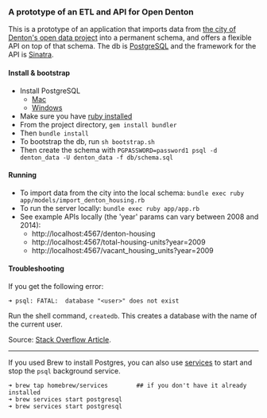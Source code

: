 ### A prototype of an ETL and API for Open Denton

This is a prototype of an application that imports data from [the city of Denton's open data project](http://data.cityofdenton.com/)
into a permanent schema, and offers a flexible API on top of that schema. The db is [PostgreSQL](https://www.postgresql.org/)
and the framework for the API is [Sinatra](http://www.sinatrarb.com/).

#### Install & bootstrap

- Install PostgreSQL
  - [Mac](https://launchschool.com/blog/how-to-install-postgresql-on-a-mac)
  - [Windows](http://www.postgresqltutorial.com/install-postgresql/)
- Make sure you have [ruby installed](https://www.ruby-lang.org/en/documentation/installation/)
- From the project directory, `gem install bundler`
- Then `bundle install`
- To bootstrap the db, run `sh bootstrap.sh`
- Then create the schema with `PGPASSWORD=password1 psql -d denton_data -U denton_data -f db/schema.sql`

#### Running

- To import data from the city into the local schema: `bundle exec ruby app/models/import_denton_housing.rb`
- To run the server locally: `bundle exec ruby app/app.rb`
- See example APIs locally (the 'year' params can vary between 2008 and 2014):
  - http://localhost:4567/denton-housing
  - http://localhost:4567/total-housing-units?year=2009
  - http://localhost:4567/vacant_housing_units?year=2009

#### Troubleshooting

If you get the following error:
```
➜ psql: FATAL:  database "<user>" does not exist
```
Run the shell command, `createdb`. This creates a database with the name of the current user.

Source: [Stack Overflow Article](http://stackoverflow.com/questions/17633422/psql-fatal-database-user-does-not-exist).

---

If you used Brew to install Postgres, you can also use [services](https://robots.thoughtbot.com/starting-and-stopping-background-services-with-homebrew)
to start and stop the `psql` background service.

```raw
➜ brew tap homebrew/services        ## if you don't have it already installed
➜ brew services start postgresql
➜ brew services start postgresql
```
